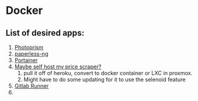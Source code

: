 # Docker
## List of desired apps: 
1. [Photoprism](https://github.com/photoprism/photoprism)
2. [paperless-ng](https://github.com/jonaswinkler/paperless-ng)
3. [Portainer](https://www.portainer.io/)
4. [Maybe self host my price scraper?](https://aerokube.com/selenoid/latest/)
	1. pull it off of heroku, convert to docker container or LXC in proxmox. 
	2. Might have to do some updating for it to use the selenoid feature
5. [Gitlab Runner](https://docs.gitlab.com/runner/)
6. 